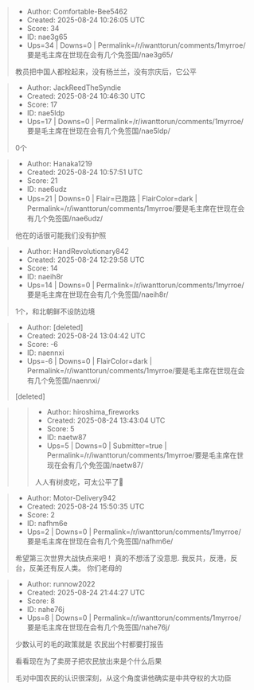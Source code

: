 > - Author: Comfortable-Bee5462
> - Created: 2025-08-24 10:26:05 UTC
> - Score: 34
> - ID: nae3g65
> - Ups=34 | Downs=0 | Permalink=/r/iwanttorun/comments/1myrroe/要是毛主席在世现在会有几个免签国/nae3g65/
>
> 教员把中国人都栓起来，没有杨兰兰，没有宗庆后，它公平

> - Author: JackReedTheSyndie
> - Created: 2025-08-24 10:46:30 UTC
> - Score: 17
> - ID: nae5ldp
> - Ups=17 | Downs=0 | Permalink=/r/iwanttorun/comments/1myrroe/要是毛主席在世现在会有几个免签国/nae5ldp/
>
> 0个

> - Author: Hanaka1219
> - Created: 2025-08-24 10:57:51 UTC
> - Score: 21
> - ID: nae6udz
> - Ups=21 | Downs=0 | Flair=已跑路 | FlairColor=dark | Permalink=/r/iwanttorun/comments/1myrroe/要是毛主席在世现在会有几个免签国/nae6udz/
>
> 他在的话很可能我们没有护照

> - Author: HandRevolutionary842
> - Created: 2025-08-24 12:29:58 UTC
> - Score: 14
> - ID: naeih8r
> - Ups=14 | Downs=0 | Permalink=/r/iwanttorun/comments/1myrroe/要是毛主席在世现在会有几个免签国/naeih8r/
>
> 1个，和北朝鲜不设防边境

> - Author: [deleted]
> - Created: 2025-08-24 13:04:42 UTC
> - Score: -6
> - ID: naennxi
> - Ups=-6 | Downs=0 | FlairColor=dark | Permalink=/r/iwanttorun/comments/1myrroe/要是毛主席在世现在会有几个免签国/naennxi/
>
> [deleted]

>> - Author: hiroshima_fireworks
>> - Created: 2025-08-24 13:43:04 UTC
>> - Score: 5
>> - ID: naetw87
>> - Ups=5 | Downs=0 | Submitter=true | Permalink=/r/iwanttorun/comments/1myrroe/要是毛主席在世现在会有几个免签国/naetw87/
>>
>> 人人有树皮吃，可太公平了🫡

> - Author: Motor-Delivery942
> - Created: 2025-08-24 15:50:35 UTC
> - Score: 2
> - ID: nafhm6e
> - Ups=2 | Downs=0 | Permalink=/r/iwanttorun/comments/1myrroe/要是毛主席在世现在会有几个免签国/nafhm6e/
>
> 希望第三次世界大战快点来吧！ 真的不想活了没意思. 我反共，反港，反台，反美还有反人类。 你们老母的

> - Author: runnow2022
> - Created: 2025-08-24 21:44:27 UTC
> - Score: 8
> - ID: nahe76j
> - Ups=8 | Downs=0 | Permalink=/r/iwanttorun/comments/1myrroe/要是毛主席在世现在会有几个免签国/nahe76j/
>
> 少数认可的毛的政策就是 农民出个村都要打报告
> 
> 看看现在为了卖房子把农民放出来是个什么后果
> 
> 毛对中国农民的认识很深刻，从这个角度讲他确实是中共夺权的大功臣
